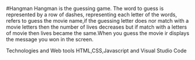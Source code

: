 #Hangman
Hangman is the guessing game. The word to guess is represented by a row of dashes, representing each letter of the words, refers to guess the movie name,if the guessing letter does nor match with a movie letters then the number of lives decreases but if match with a letters of movie then lives became the same.When you guess the movie ir displays the message you won in the screen.

Technologies and Web tools
HTML,CSS,Javascript and Visual Studio Code

